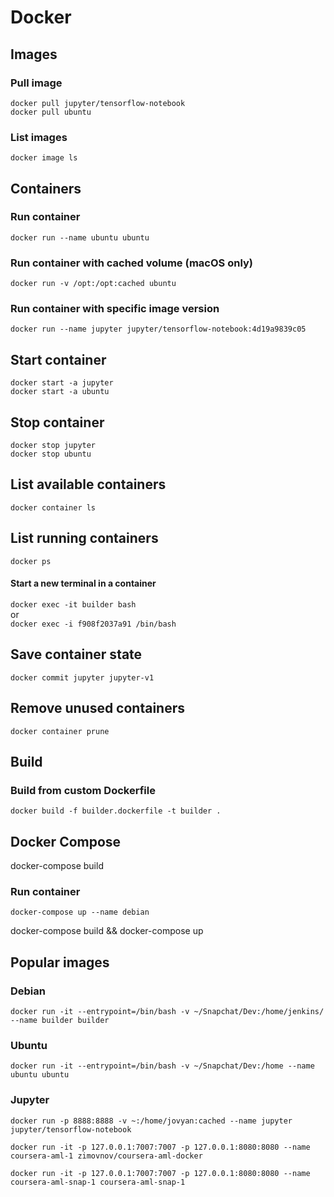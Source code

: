 # Docker

## Images

### Pull image
`docker pull jupyter/tensorflow-notebook`  
`docker pull ubuntu`

### List images
`docker image ls`

## Containers

### Run container
`docker run --name ubuntu ubuntu`

### Run container with cached volume (macOS only)
`docker run -v /opt:/opt:cached ubuntu`

### Run container with specific image version
`docker run --name jupyter jupyter/tensorflow-notebook:4d19a9839c05`

## Start container
`docker start -a jupyter`  
`docker start -a ubuntu`

## Stop container
`docker stop jupyter`  
`docker stop ubuntu`

## List available containers
`docker container ls`

## List running containers
`docker ps`

#### Start a new terminal in a container
`docker exec -it builder bash`  
or  
`docker exec -i f908f2037a91 /bin/bash`

## Save container state
`docker commit jupyter jupyter-v1`

## Remove unused containers
`docker container prune`

## Build

### Build from custom Dockerfile
`docker build -f builder.dockerfile -t builder .`

## Docker Compose

docker-compose build

### Run container
`docker-compose up --name debian`

docker-compose build && docker-compose up

## Popular images

### Debian
`docker run -it --entrypoint=/bin/bash -v ~/Snapchat/Dev:/home/jenkins/ --name builder builder`

### Ubuntu
`docker run -it --entrypoint=/bin/bash -v ~/Snapchat/Dev:/home --name ubuntu ubuntu`  

### Jupyter
`docker run -p 8888:8888 -v ~:/home/jovyan:cached --name jupyter jupyter/tensorflow-notebook`

`docker run -it -p 127.0.0.1:7007:7007 -p 127.0.0.1:8080:8080 --name coursera-aml-1 zimovnov/coursera-aml-docker`

`docker run -it -p 127.0.0.1:7007:7007 -p 127.0.0.1:8080:8080 --name coursera-aml-snap-1 coursera-aml-snap-1`

